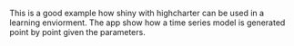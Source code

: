 This is a good example how shiny with highcharter can be used in a learning 
enviorment. The app show how a time series model is generated point by point
given the parameters.
